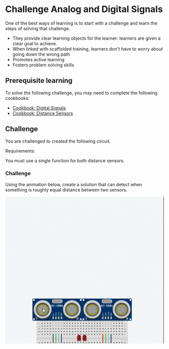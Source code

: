 # Challenge Analog and Digital Signals 

One of the best ways of learning is to start with a challenge and learn the steps of solving that challenge.

* They provide clear learning objects for the learner: learners are given a clear goal to achieve.
* When linked with scaffolded training, learners don't have to worry about going down the wrong path
* Promotes active learning
* Fosters problem solving skills

## Prerequisite learning

To solve the following challenge, you may need to complete the following cookbooks:

* [Cookbook: Digital Signals](../../cookbook/arduino/foundations.programming.signals.md)
* [Cookbook: Distance Sensors](../../cookbook/arduino/foundations.arduino.distance_sensors.md)

## Challenge

You are challenged to created the following circuit.

Requirements: 

You must use a single function for both distance sensors.

### Challenge
Using the animation below, create a solution that can detect when something is roughly equal distance between two sensors.

![](img/findTheCentre.gif)